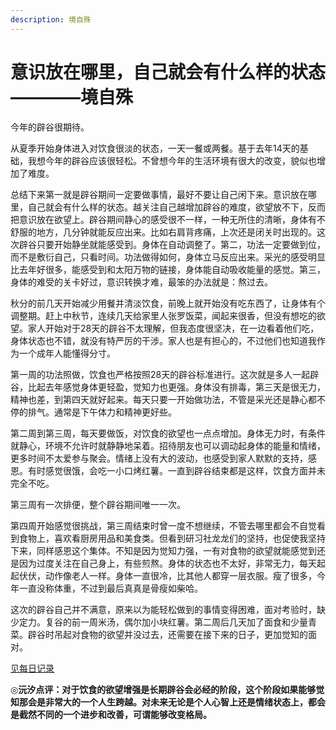 ```yaml
---
description: 境自殊
---
```


# 意识放在哪里，自己就会有什么样的状态————境自殊

今年的辟谷很期待。

从夏季开始身体进入对饮食很淡的状态，一天一餐或两餐。基于去年14天的基础，我想今年的辟谷应该很轻松。不曾想今年的生活环境有很大的改变，貌似也增加了难度。

总结下来第一就是辟谷期间一定要做事情，最好不要让自己闲下来。意识放在哪里，自己就会有什么样的状态。越关注自己越增加辟谷的难度，欲望放不下，反而把意识放在欲望上。辟谷期间静心的感受很不一样，一种无所住的清晰，身体有不舒服的地方，几分钟就能反应出来。比如右肩背疼痛，上次还是闭关时出现的。这次辟谷只要开始静坐就能感受到。身体在自动调整了。第二，功法一定要做到位，而不是敷衍自己，只看时间。功法做得如何，身体立马反应出来。采光的感受明显比去年好很多，能感受到和太阳万物的链接，身体能自动吸收能量的感觉。第三，身体的难受的关卡好过，意识转换才难，最笨的办法就是：熬过去。

秋分的前几天开始减少用餐并清淡饮食，前晚上就开始没有吃东西了，让身体有个调整期。赶上中秋节，连续几天给家里人张罗饭菜，闻起来很香，但没有想吃的欲望。家人开始对于28天的辟谷不太理解，但我态度很坚决，在一边看着他们吃，身体状态也不错，就没有特严厉的干涉。家人也是有担心的，不过他们也知道我作为一个成年人能懂得分寸。

第一周的功法照做，饮食也严格按照28天的辟谷标准进行。这次就是多人一起辟谷，比起去年感觉身体更轻盈，觉知力也更强。身体没有排毒，第三天是很无力，精神也差，到第四天就好起来。每天只要一开始做功法，不管是采光还是静心都不停的排气。通常是下午体力和精神更好些。

第二周到第三周，每天要做饭，对饮食的欲望也一点点增加。身体无力时，有条件就静心，环境不允许时就静静地呆着。招待朋友也可以调动起身体的能量和情绪，更多时间不太爱参与聚会。情绪上没有大的波动，也感受到家人默默的支持，感恩。有时感觉很饿，会吃一小口烤红薯。一直到辟谷结束都是这样，饮食方面并未完全不吃。

第三周有一次排便，整个辟谷期间唯一一次。

第四周开始感觉很挑战，第三周结束时曾一度不想继续，不管去哪里都会不自觉看到食物上，喜欢看厨房用品和美食类。但看到研习社龙龙们的坚持，也促使我坚持下来，同样感恩这个集体。不知是因为觉知力强，一有对食物的欲望就能感觉到还是因为过度关注在自己身上，有些煎熬。身体的状态也不太好，非常无力，每天起起伏伏，动作像老人一样。身体一直很冷，比其他人都穿一层衣服。瘦了很多，今年一直没称体重，不过到最后真真是骨瘦如柴哈。

这次的辟谷自己并不满意，原来以为能轻松做到的事情变得困难，面对考验时，缺少定力。复谷的前一周米汤，偶尔加小块红薯。第二周后几天加了面食和少量青菜。辟谷时吊起对食物的欲望并没过去，还需要在接下来的日子，更加觉知的面对。

[见每日记录](https://zhonghebiguriji.gitbook.io/index/untitled-1/zhong-he-pi-gu-mei-ri-ji-lu-jing-zi-shu)

  
◎**沅汐点评：对于饮食的欲望增强是长期辟谷会必经的阶段，这个阶段如果能够觉知那会是非常大的一个人生跨越。对未来无论是个人心智上还是情绪状态上，都会是截然不同的一个进步和改善，可谓能够改变格局。**

